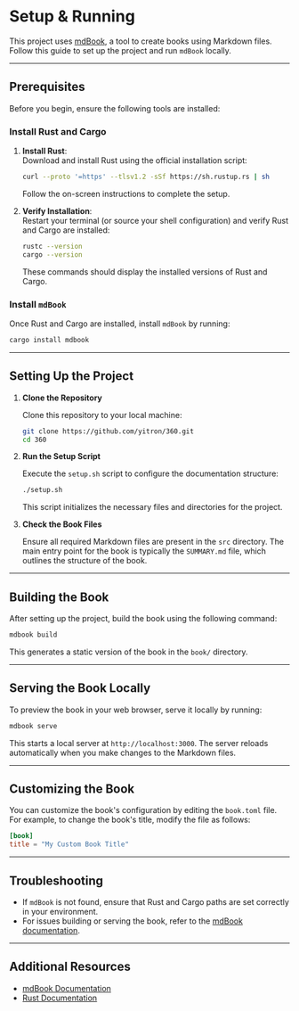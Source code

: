 # Setup & Running

This project uses [mdBook](https://github.com/rust-lang/mdBook), a tool to create books using Markdown files. Follow this guide to set up the project and run `mdBook` locally.

---

## Prerequisites

Before you begin, ensure the following tools are installed:

### Install Rust and Cargo

1. **Install Rust**:  
   Download and install Rust using the official installation script:

   ```bash
   curl --proto '=https' --tlsv1.2 -sSf https://sh.rustup.rs | sh
   ```

   Follow the on-screen instructions to complete the setup.

2. **Verify Installation**:  
   Restart your terminal (or source your shell configuration) and verify Rust and Cargo are installed:

   ```bash
   rustc --version
   cargo --version
   ```

   These commands should display the installed versions of Rust and Cargo.

### Install `mdBook`

Once Rust and Cargo are installed, install `mdBook` by running:

```bash
cargo install mdbook
```

---

## Setting Up the Project

1. **Clone the Repository**

   Clone this repository to your local machine:

   ```bash
   git clone https://github.com/yitron/360.git
   cd 360
   ```

2. **Run the Setup Script**

   Execute the `setup.sh` script to configure the documentation structure:

   ```bash
   ./setup.sh
   ```

   This script initializes the necessary files and directories for the project.

3. **Check the Book Files**

   Ensure all required Markdown files are present in the `src` directory. The main entry point for the book is typically the `SUMMARY.md` file, which outlines the structure of the book.

---

## Building the Book

After setting up the project, build the book using the following command:

```bash
mdbook build
```

This generates a static version of the book in the `book/` directory.

---

## Serving the Book Locally

To preview the book in your web browser, serve it locally by running:

```bash
mdbook serve
```

This starts a local server at `http://localhost:3000`. The server reloads automatically when you make changes to the Markdown files.

---

## Customizing the Book

You can customize the book's configuration by editing the `book.toml` file. For example, to change the book's title, modify the file as follows:

```toml
[book]
title = "My Custom Book Title"
```

---

## Troubleshooting

- If `mdBook` is not found, ensure that Rust and Cargo paths are set correctly in your environment.
- For issues building or serving the book, refer to the [mdBook documentation](https://rust-lang.github.io/mdBook/).

---

## Additional Resources

- [mdBook Documentation](https://rust-lang.github.io/mdBook/)
- [Rust Documentation](https://www.rust-lang.org/learn)
